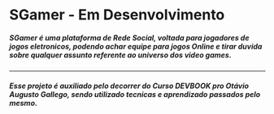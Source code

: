 # SGamer - Em Desenvolvimento


##### SGamer é uma plataforma de Rede Social, voltada para jogadores de jogos eletronicos, podendo achar equipe para jogos Online e tirar duvida sobre qualquer assunto referente ao universo dos video games.
---

##### Esse projeto é auxiliado pelo decorrer do Curso DEVBOOK pro Otávio Augusto Gallego, sendo utilizado tecnicas e aprendizado passados pelo mesmo.
